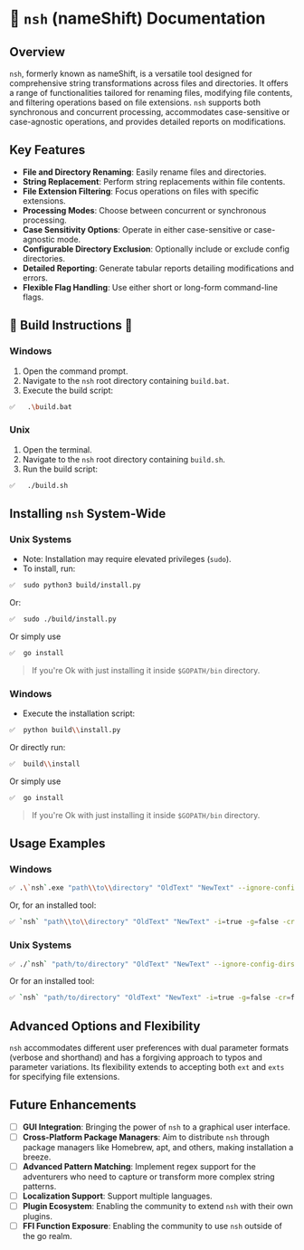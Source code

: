 # 🚀 `nsh` (nameShift) Documentation

## Overview

`nsh`, formerly known as nameShift, is a versatile tool designed for comprehensive string transformations across files and directories. It offers a range of functionalities tailored for renaming files, modifying file contents, and filtering operations based on file extensions. `nsh` supports both synchronous and concurrent processing, accommodates case-sensitive or case-agnostic operations, and provides detailed reports on modifications.

## Key Features

- **File and Directory Renaming**: Easily rename files and directories.
- **String Replacement**: Perform string replacements within file contents.
- **File Extension Filtering**: Focus operations on files with specific extensions.
- **Processing Modes**: Choose between concurrent or synchronous processing.
- **Case Sensitivity Options**: Operate in either case-sensitive or case-agnostic mode.
- **Configurable Directory Exclusion**: Optionally include or exclude config directories.
- **Detailed Reporting**: Generate tabular reports detailing modifications and errors.
- **Flexible Flag Handling**: Use either short or long-form command-line flags.

## 🚧 **Build Instructions** 🚧

### Windows

1. Open the command prompt.
2. Navigate to the `nsh` root directory containing `build.bat`.
3. Execute the build script:
```bash
✅   .\build.bat
```

### Unix

1. Open the terminal.
2. Navigate to the `nsh` root directory containing `build.sh`.
3. Run the build script:
```zsh
✅   ./build.sh
```

## Installing `nsh` System-Wide

### Unix Systems

- Note: Installation may require elevated privileges (`sudo`).
- To install, run:

```zsh
✅  sudo python3 build/install.py
```

Or:

```zsh
✅  sudo ./build/install.py
```

Or simply use

```zsh
✅  go install
```

> If you're Ok with just installing it inside  `$GOPATH/bin` directory.

### Windows

- Execute the installation script:
```bash
✅  python build\\install.py
```

Or directly run:

```bash
✅  build\\install
```

Or simply use

```zsh
✅  go install
```

> If you're Ok with just installing it inside  `$GOPATH/bin` directory.

## Usage Examples

### Windows

```bash
✅ .\`nsh`.exe "path\\to\\directory" "OldText" "NewText" --ignore-config-dirs=true --work-globally=false --concurrent-run=false --case-matching=true --file-extensions=".go,.md"
```
Or, for an installed tool:
```bash
✅ `nsh` "path\\to\\directory" "OldText" "NewText" -i=true -g=false -cr=false -cm=true --exts=".go,.md"
```

### Unix Systems

```zsh
✅ ./`nsh` "path/to/directory" "OldText" "NewText" --ignore-config-dirs=true --work-globally=false -concurrent-run=false -case-matching=true --file-extensions=".go,.md"
```
Or for an installed tool:
```zsh
✅ `nsh` "path/to/directory" "OldText" "NewText" -i=true -g=false -cr=false -cm=true --ext=".go,.md"
```

## Advanced Options and Flexibility

`nsh` accommodates different user preferences with dual parameter formats (verbose and shorthand) and has a forgiving approach to typos and parameter variations. Its flexibility extends to accepting both `ext` and `exts` for specifying file extensions.

## Future Enhancements

- [ ] **GUI Integration**: Bringing the power of ``nsh`` to a graphical user interface.
- [ ] **Cross-Platform Package Managers**: Aim to distribute ``nsh`` through package managers like Homebrew, apt, and others, making installation a breeze.
- [ ] **Advanced Pattern Matching**: Implement regex support for the adventurers who need to capture or transform more complex string patterns.
- [ ] **Localization Support**: Support multiple languages.
- [ ] **Plugin Ecosystem**: Enabling the community to extend ``nsh`` with their own plugins.
- [ ] **FFI Function Exposure**: Enabling the community to use ``nsh`` outside of the go realm.
